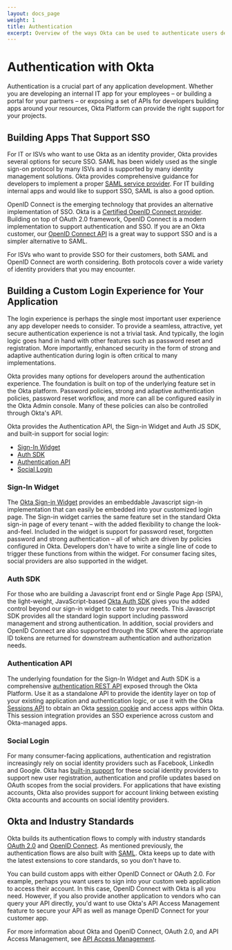 ```yaml
---
layout: docs_page
weight: 1
title: Authentication
excerpt: Overview of the ways Okta can be used to authenticate users depending on your needs.
---
```


# Authentication with Okta

Authentication is a crucial part of any application development.  Whether you are developing an internal IT app for your employees – or building a portal for your partners – or exposing a set of APIs for developers building apps around your resources, Okta Platform can provide the right support for your projects.

## Building Apps That Support SSO

For IT or ISVs who want to use Okta as an identity provider, Okta
provides several options for secure SSO.  SAML has been
widely used as the single sign-on protocol by many ISVs and is
supported by many identity management solutions.  Okta provides
comprehensive guidance for developers to implement a proper
[SAML service provider](/docs/guides/saml_guidance.html).
For IT building internal apps and would like to support SSO, SAML is
also a good option.

OpenID Connect is the emerging technology that provides an alternative implementation of SSO.
Okta is a [Certified OpenID Connect provider](http://openid.net/certification/).
Building on top of OAuth 2.0 framework, OpenID Connect is a modern
implementation to support authentication and SSO.  If you
are an Okta customer, our [OpenID Connect API](/docs/api/resources/oidc.html) is a great way to support SSO and
is a simpler alternative to SAML.

For ISVs who want to provide SSO for their customers, both
SAML and OpenID Connect are worth considering. Both protocols cover a
wide variety of identity providers that you may encounter.

## Building a Custom Login Experience for Your Application

The login experience is perhaps the single most important user
experience any app developer needs to consider.  To provide a
seamless, attractive, yet secure authentication experience is not a
trivial task.  And typically, the login logic goes hand in hand with
other features such as password reset and registration.  More
importantly, enhanced security in the form of strong and adaptive
authentication during login is often critical to many implementations.

Okta provides many options for developers around the authentication
experience.  The foundation is built on top of the
underlying feature set in the Okta platform.  Password policies,
strong and adaptive authentication policies, password reset workflow, and more
can all be configured easily in the Okta Admin console.
Many of these policies can also be controlled through Okta's API.

Okta provides the Authentication API, the Sign-in Widget and Auth JS SDK, and built-in support for social login:

* [Sign-In Widget](#sign-in-widget)
* [Auth SDK](#auth-sdk)
* [Authentication API](#authentication-api)
* [Social Login](#social-login)

### Sign-In Widget

The [Okta Sign-in Widget](/code/javascript/okta_sign-in_widget.html)
provides an embeddable Javascript sign-in implementation that can
easily be embedded into your customized login page.  The Sign-in
widget carries the same feature set in the standard Okta sign-in page
of every tenant – with the added flexibility to change the
look-and-feel.  Included in the widget is support for password reset,
forgotten password and strong authentication – all of which are  driven
by policies configured in Okta.  Developers don't have to write a
single line of code to trigger these functions from within the widget.
For consumer facing sites, social providers are also supported in the
widget.

### Auth SDK

For those who are building a Javascript front end or Single Page App
(SPA), the light-weight, JavaScript-based [Okta Auth SDK](/code/javascript/okta_auth_sdk)
gives you the added control beyond our sign-in widget to cater to your
needs.  This Javascript SDK provides all the standard login support
including password management and strong authentication.  In addition,
social providers and OpenID Connect are also supported through the SDK where
the appropriate ID tokens are returned for downstream authentication
and authorization needs.

### Authentication API

The underlying foundation for the Sign-In Widget and Auth SDK is a
comprehensive [authentication REST API](/docs/api/resources/authn.html)
exposed through the Okta Platform.  Use it as a
standalone API to provide the identity layer on top of your existing
application and authentication logic, or use it with the Okta [Sessions API](/docs/api/resources/sessions.html)
to obtain an Okta [session cookie](/use_cases/authentication/session_cookie) and access apps within Okta.
This session integration provides an SSO experience across custom and Okta-managed apps.

### Social Login

For many consumer-facing applications, authentication and registration
increasingly rely on social identity providers such as Facebook, LinkedIn and Google. 
Okta has [built-in support](/docs/api/resources/social_authentication.html) for these
social identity providers to support new user registration,
authentication and profile updates based on OAuth scopes from the
social providers.  For applications that have existing accounts, Okta
also provides support for account linking between existing Okta accounts
and accounts on social identity providers.

## Okta and Industry Standards

Okta builds its authentication flows to comply with industry standards
[OAuth 2.0](https://tools.ietf.org/html/rfc6749) and [OpenID Connect](https://openid.net/specs/openid-connect-core-1_0.html). 
As mentioned previously, the authentication flows are also built with [SAML](/docs/guides/saml_guidance.html). Okta keeps up to date with the latest extensions to core standards, so you don't have to.

You can build custom apps with either OpenID Connect or OAuth 2.0.
For example, perhaps you want users to sign into your custom web application to access their account.
In this case, OpenID Connect with Okta is all you need. However, if you also provide another application
to vendors who can query your API directly, you'd want to use Okta's API Access Management feature to
secure your API as well as manage OpenID Connect for your customer app.

For more information about Okta and OpenID Connect, OAuth 2.0, and API Access Management, see [API Access Management](/use_cases/api_access_management/index.html).
